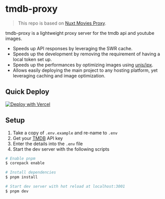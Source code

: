 # tmdb-proxy

> This repo is based on [Nuxt Movies Proxy](https://github.com/nuxt/movies/tree/main/proxy).

tmdb-proxy is a lightweight proxy server for the tmdb api and youtube images.

- Speeds up API responses by leveraging the SWR cache.
- Speeds up the development by removing the requirement of having a local token set up.
- Speeds up the performances by optimizing images using [unjs/ipx](https://github.com/unjs/ipx).
- Allows easily deploying the main project to any hosting platform, yet leveraging caching and image optimization.

## Quick Deploy
[![Deploy with Vercel](https://vercel.com/button)](https://vercel.com/new/clone?repository-url=https%3A%2F%2Fgithub.com%2Fkeksiqc%2Ftmdb-proxy&env=TMDB_API_KEY&envDescription=Your%20TMDB%20API%20Key&envLink=https%3A%2F%2Fdevelopers.themoviedb.org%2F3%2Fgetting-started%2Fintroduction&project-name=tmdb-proxy&repository-name=tmdb-proxy)

## Setup

1. Take a copy of `.env.example` and re-name to `.env`
2. Get your [TMDB](https://developers.themoviedb.org/3) API key
3. Enter the details into the `.env` file
4. Start the dev server with the following scripts

``` bash
# Enable pnpm
$ corepack enable

# Install dependencies
$ pnpm install

# Start dev server with hot reload at localhost:3001
$ pnpm dev
```
